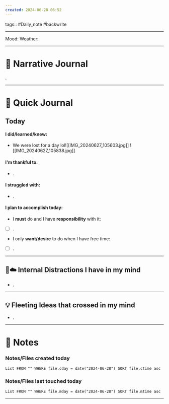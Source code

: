 ```yaml
---
created: 2024-06-28 06:52
---
```

tags:: #Daily_note #backwrite 

---

Mood:
Weather:

---
#  📝 Narrative Journal
.

---
# 📝 Quick Journal

## Today
#### I did/learned/knew:
- We were lost for a day lol![[IMG_20240627_105603.jpg]]
![[IMG_20240627_105838.jpg]]
#### I'm thankful to:
- .
#### I struggled with:
- .
#### I plan to accomplish today:
- I **must** do and I have **responsibility** with it:
- [ ] .
- I only **want/desire** to do when I have free time:
- [ ] .

---

## 🧠☁️ Internal Distractions I have in my mind
- . 

---

## 💡 Fleeting Ideas that crossed in my mind
- . 

---
# 📝 Notes

### Notes/Files created today
```dataview
List FROM "" WHERE file.cday = date("2024-06-28") SORT file.ctime asc
```

### Notes/Files last touched today
```dataview
List FROM "" WHERE file.mday = date("2024-06-28") SORT file.mtime asc
```

---